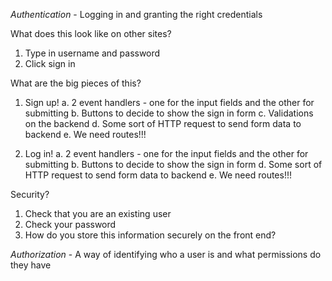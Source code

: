 *Authentication* - Logging in and granting the right credentials

What does this look like on other sites?
1. Type in username and password
2. Click sign in

What are the big pieces of this?
1. Sign up!
	a. 2 event handlers - one for the input fields and the other for submitting
	b. Buttons to decide to show the sign in form 
	c. Validations on the backend
	d. Some sort of HTTP request to send form data to backend
 	e. We need routes!!!

2. Log in!
 	a. 2 event handlers - one for the input fields and the other for submitting
	b. Buttons to decide to show the sign in form 
	d. Some sort of HTTP request to send form data to backend
 	e. We need routes!!!


Security? 
1. Check that you are an existing user
2. Check your password
3. How do you store this information securely on the front end?


*Authorization* - A way of identifying who a user is and what permissions do they have